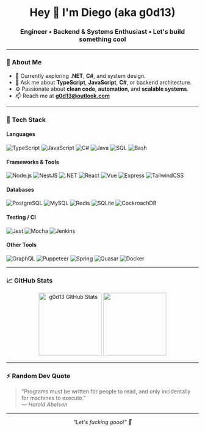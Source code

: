 <h1 align="center">Hey 👋 I'm Diego (aka g0d13)</h1>
<h3 align="center">Engineer • Backend & Systems Enthusiast • Let's build something cool</h3>

---

### 🧠 About Me
- 🔭 Currently exploring **.NET**, **C#**, and system design.
- 💬 Ask me about **TypeScript**, **JavaScript**, **C#**, or backend architecture.
- ⚙️ Passionate about **clean code**, **automation**, and **scalable systems**.
- 📫 Reach me at **g0d13@outlook.com**

---

### 🧩 Tech Stack

#### **Languages**
![TypeScript](https://img.shields.io/badge/-TypeScript-3178C6?logo=typescript&logoColor=white)
![JavaScript](https://img.shields.io/badge/-JavaScript-F7DF1E?logo=javascript&logoColor=black)
![C#](https://img.shields.io/badge/-C%23-239120?logo=c-sharp&logoColor=white)
![Java](https://img.shields.io/badge/-Java-007396?logo=openjdk&logoColor=white)
![SQL](https://img.shields.io/badge/-SQL-336791?logo=postgresql&logoColor=white)
![Bash](https://img.shields.io/badge/-Bash-4EAA25?logo=gnubash&logoColor=white)

#### **Frameworks & Tools**
![Node.js](https://img.shields.io/badge/-Node.js-339933?logo=node.js&logoColor=white)
![NestJS](https://img.shields.io/badge/-NestJS-E0234E?logo=nestjs&logoColor=white)
![.NET](https://img.shields.io/badge/-.NET-512BD4?logo=dotnet&logoColor=white)
![React](https://img.shields.io/badge/-React-61DAFB?logo=react&logoColor=black)
![Vue](https://img.shields.io/badge/-Vue-4FC08D?logo=vue.js&logoColor=white)
![Express](https://img.shields.io/badge/-Express-000000?logo=express&logoColor=white)
![TailwindCSS](https://img.shields.io/badge/-TailwindCSS-38B2AC?logo=tailwind-css&logoColor=white)

#### **Databases**
![PostgreSQL](https://img.shields.io/badge/-PostgreSQL-4169E1?logo=postgresql&logoColor=white)
![MySQL](https://img.shields.io/badge/-MySQL-4479A1?logo=mysql&logoColor=white)
![Redis](https://img.shields.io/badge/-Redis-DC382D?logo=redis&logoColor=white)
![SQLite](https://img.shields.io/badge/-SQLite-003B57?logo=sqlite&logoColor=white)
![CockroachDB](https://img.shields.io/badge/-CockroachDB-6933FF?logo=cockroach-labs&logoColor=white)

#### **Testing / CI**
![Jest](https://img.shields.io/badge/-Jest-C21325?logo=jest&logoColor=white)
![Mocha](https://img.shields.io/badge/-Mocha-8D6748?logo=mocha&logoColor=white)
![Jenkins](https://img.shields.io/badge/-Jenkins-D24939?logo=jenkins&logoColor=white)

#### **Other Tools**
![GraphQL](https://img.shields.io/badge/-GraphQL-E10098?logo=graphql&logoColor=white)
![Puppeteer](https://img.shields.io/badge/-Puppeteer-40B5A4?logo=puppeteer&logoColor=white)
![Spring](https://img.shields.io/badge/-Spring-6DB33F?logo=spring&logoColor=white)
![Quasar](https://img.shields.io/badge/-Quasar-1976D2?logo=quasar&logoColor=white)
![Docker](https://img.shields.io/badge/-Docker-2496ED?logo=docker&logoColor=white)

---

### 📈 GitHub Stats
<p align="center">
  <img src="https://github-readme-stats.vercel.app/api?username=jd4n14&show_icons=true&theme=radical" alt="g0d13 GitHub Stats" height="165"/>
  <img src="https://github-readme-stats.vercel.app/api/top-langs/?username=jd4n14&layout=compact&theme=radical" height="165"/>
</p>

---

### ⚡ Random Dev Quote
> "Programs must be written for people to read, and only incidentally for machines to execute."  
> — *Harold Abelson*

---

<p align="center">
  <i>"Let's fucking gooo!" 🚀</i>
</p>
